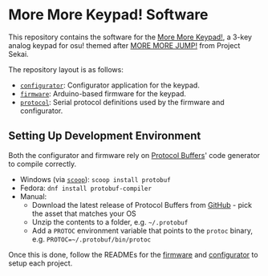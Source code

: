 # More More Keypad! Software

This repository contains the software for the [More More Keypad!](https://github.com/Ace4896/more-more-keypad), a 3-key analog keypad for osu! themed after [MORE MORE JUMP!](https://www.sekaipedia.org/wiki/MORE_MORE_JUMP!) from Project Sekai.

The repository layout is as follows:

- [`configurator`](./configurator): Configurator application for the keypad.
- [`firmware`](./firmware): Arduino-based firmware for the keypad.
- [`protocol`](./protocol): Serial protocol definitions used by the firmware and configurator.

## Setting Up Development Environment

Both the configurator and firmware rely on [Protocol Buffers](https://protobuf.dev/)' code generator to compile correctly.

- Windows (via [`scoop`](https://github.com/ScoopInstaller/Scoop)): `scoop install protobuf`
- Fedora: `dnf install protobuf-compiler`
- Manual:
  - Download the latest release of Protocol Buffers from [GitHub](https://github.com/protocolbuffers/protobuf/releases) - pick the asset that matches your OS
  - Unzip the contents to a folder, e.g. `~/.protobuf`
  - Add a `PROTOC` environment variable that points to the `protoc` binary, e.g. `PROTOC=~/.protobuf/bin/protoc`

Once this is done, follow the READMEs for the [firmware](./firmware/) and [configurator](./configurator/) to setup each project.
